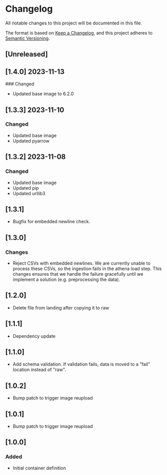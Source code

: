 <!-- markdownlint-disable MD003 -->

# Changelog

All notable changes to this project will be documented in this file.

The format is based on [Keep a Changelog](https://keepachangelog.com/en/1.0.0/),
and this project adheres to [Semantic Versioning](https://semver.org/spec/v2.0.0.html).

## [Unreleased]

## [1.4.0] 2023-11-13

### Changed

- Updated base image to 6.2.0

## [1.3.3] 2023-11-10

### Changed

- Updated base image
- Updated pyarrow

## [1.3.2] 2023-11-08

### Changed

- Updated base image
- Updated pip
- Updated urllib3

## [1.3.1]

- Bugfix for embedded newline check.

## [1.3.0]

### Changes

- Reject CSVs with embedded newlines. We are currently unable to process these
  CSVs, so the ingestion fails in the athena load step. This changes ensures
  that we handle the failure gracefully until we implement a solution (e.g.
  preprocessing the data).

## [1.2.0]

- Delete file from landing after copying it to raw

## [1.1.1]

- Dependency update

## [1.1.0]

- Add schema validation.
  If validation fails, data is moved to a "fail" location instead of "raw".

## [1.0.2]

- Bump patch to trigger image reupload

## [1.0.1]

- Bump patch to trigger image reupload

## [1.0.0]

### Added

- Initial container definition
